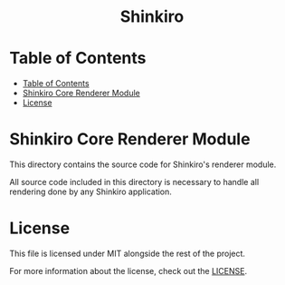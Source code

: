 <div align="center">
  <!-- <img src="." title="Shinkiro Logo" alt="Shinkiro Logo" /> -->
  <h1 align="center">Shinkiro</h1>
</div>



# Table of Contents
- [Table of Contents](#table-of-contents)
- [Shinkiro Core Renderer Module](#shinkiro-core-renderer-module)
- [License](#license)



# Shinkiro Core Renderer Module
This directory contains the source code for Shinkiro's renderer module.

All source code included in this directory is necessary to handle all rendering done by any Shinkiro application.


# License
This file is licensed under MIT alongside the rest of the project.

For more information about the license, check out the [LICENSE](../../LICENSE.md).
